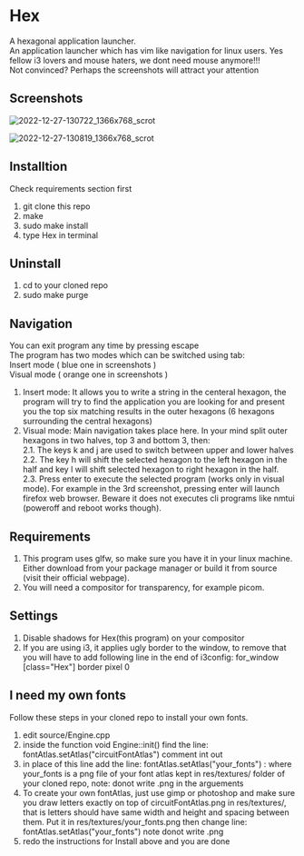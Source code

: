 # Hex
A hexagonal application launcher.\
An application launcher which has vim like navigation for linux users. Yes fellow i3 lovers and mouse haters, we dont need mouse anymore!!!\
Not convinced? Perhaps the screenshots will attract your attention

## Screenshots
![2022-12-27-130722_1366x768_scrot](https://user-images.githubusercontent.com/47611483/209641801-ac893155-b805-48eb-9198-e98840da76aa.png)

![2022-12-27-130819_1366x768_scrot](https://user-images.githubusercontent.com/47611483/209641813-e5ced698-6630-4b0f-9d8f-ac2fe1360991.png)

## Installtion
Check requirements section first
1. git clone this repo
2. make
3. sudo make install
4. type Hex in terminal

## Uninstall
1. cd to your cloned repo
2. sudo make purge

## Navigation
You can exit program any time by pressing escape\
The program has two modes which can be switched using tab: \
Insert mode ( blue one in screenshots )\
Visual mode ( orange one in screenshots )
1. Insert mode: It allows you to write a string in the centeral hexagon, the program will try to find the application you are looking for and present you the top six matching results in the outer hexagons (6 hexagons surrounding the central hexagons)
2. Visual mode: Main navigation takes place here. In your mind split outer hexagons in two halves, top 3 and bottom 3, then:\
2.1. The keys k and j are used to switch between upper and lower halves\
2.2. The key h will shift the selected hexagon to the left hexagon in the half and key l will shift selected hexagon to right hexagon in the half.\
2.3. Press enter to execute the selected program (works only in visual mode). For example in the 3rd screenshot, pressing enter will launch firefox web browser. Beware it does not executes cli programs like nmtui (poweroff and reboot works though).

## Requirements
1. This program uses glfw, so make sure you have it in your linux machine. Either download from your package manager or build it from source (visit their official webpage).
2. You will need a compositor for transparency, for example picom.

## Settings
1. Disable shadows for Hex(this program) on your compositor
2. If you are using i3, it applies ugly border to the window, to remove that you will have to add following line in the end of i3config: for_window [class="Hex"] border pixel 0


## I need my own fonts
Follow these steps in your cloned repo to install your own fonts.
1. edit source/Engine.cpp
2. inside the function void Engine::init() find the line: fontAtlas.setAtlas("circuitFontAtlas") comment int out
3. in place of this line add the line: fontAtlas.setAtlas("your_fonts") : where your_fonts is a png file of your font atlas kept in res/textures/ folder of your cloned repo, note: donot write .png in the arguements
4. To create your own fontAtlas, just use gimp or photoshop and make sure you draw letters exactly on top of circuitFontAtlas.png in res/textures/, that is letters should have same width and height and spacing between them. Put it in res/textures/your_fonts.png then change line: fontAtlas.setAtlas("your_fonts") note donot write .png
5. redo the instructions for Install above and you are done
